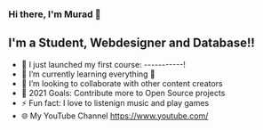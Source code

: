 ### Hi there, I'm Murad 👋

## I'm a Student, Webdesigner and Database!!

- 🔭 I just launched my first course: -----------!
- 🌱 I’m currently learning everything 🤣
- 👯 I’m looking to collaborate with other content creators
- 🥅 2021 Goals: Contribute more to Open Source projects
- ⚡ Fun fact: I love to listenign music and play games
- 🌐 My YouTube Channel https://www.youtube.com/
